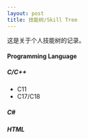 ```yaml
---
layout: post
title: 技能树/Skill Tree
---
```

这是关于个人技能树的记录。

#### Programming Language
##### C/C++
- C11
- C17/C18

##### C#
##### HTML

#### 